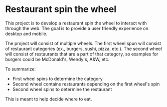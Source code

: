 # Restaurant spin the wheel

This project is to develop a restaurant spin the wheel to interact with through the web. The goal is to provide a user friendly experience on desktop and mobile.

The project will consist of multiple wheels. The first wheel spun will consist of restaurant categories (ex., burgers, sushi, pizza, etc.). The second wheel will consist of restaurants that are a part of that category, so examples for burgers could be McDonald's, Wendy's, A&W, etc.

To summarize:

- First wheel spins to determine the category
- Second wheel contains restaurants depending on the first wheel's spin
- Second wheel spins to determine the restaurant

This is meant to help decide where to eat.
